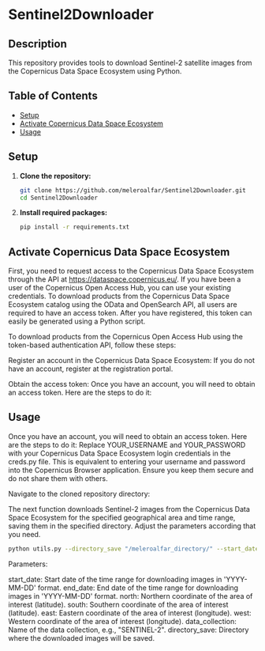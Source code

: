 # Sentinel2Downloader

## Description

This repository provides tools to download Sentinel-2 satellite images from the Copernicus Data Space Ecosystem using Python.

## Table of Contents

- [Setup](#setup)
- [Activate Copernicus Data Space Ecosystem](#activate-copernicus-data-space-ecosystem)
- [Usage](#usage)

## Setup

1. **Clone the repository:**
   ```sh
   git clone https://github.com/meleroalfar/Sentinel2Downloader.git
   cd Sentinel2Downloader
2. **Install required packages:**
   ```sh
   pip install -r requirements.txt

## Activate Copernicus Data Space Ecosystem



First, you need to request access to the Copernicus Data Space Ecosystem through the API at https://dataspace.copernicus.eu/. If you have been a user of the Copernicus Open Access Hub, you can use your existing credentials. To download products from the Copernicus Data Space Ecosystem catalog using the OData and OpenSearch API, all users are required to have an access token. After you have registered, this token can easily be generated using a Python script.


To download products from the Copernicus Open Access Hub using the token-based authentication API, follow these steps:

Register an account in the Copernicus Data Space Ecosystem:
If you do not have an account, register at the registration portal.

Obtain the access token:
Once you have an account, you will need to obtain an access token. Here are the steps to do it:
## Usage
Once you have an account, you will need to obtain an access token. Here are the steps to do it:
Replace YOUR_USERNAME and YOUR_PASSWORD with your Copernicus Data Space Ecosystem login credentials in the creds.py file. This is equivalent to entering your username and password into the Copernicus Browser application. Ensure you keep them secure and do not share them with others.

Navigate to the cloned repository directory:

The next function downloads Sentinel-2 images from the Copernicus Data Space Ecosystem for the specified geographical area and time range, saving them in the specified directory. Adjust the parameters according that you need.

   ```sh
   python utils.py --directory_save "/meleroalfar_directory/" --start_date "2023-08-01" --end_date "2023-08-02" --data_collection "SENTINEL-2" --north -34.81 --south -34.82 --east -57.8900 --west -57.8961
   ```
Parameters:

   start_date: Start date of the time range for downloading images in 'YYYY-MM-DD' format.
   end_date: End date of the time range for downloading images in 'YYYY-MM-DD' format.
   north: Northern coordinate of the area of interest (latitude).
   south: Southern coordinate of the area of interest (latitude).
   east: Eastern coordinate of the area of interest (longitude).
   west: Western coordinate of the area of interest (longitude).
   data_collection: Name of the data collection, e.g., "SENTINEL-2".
   directory_save: Directory where the downloaded images will be saved.

